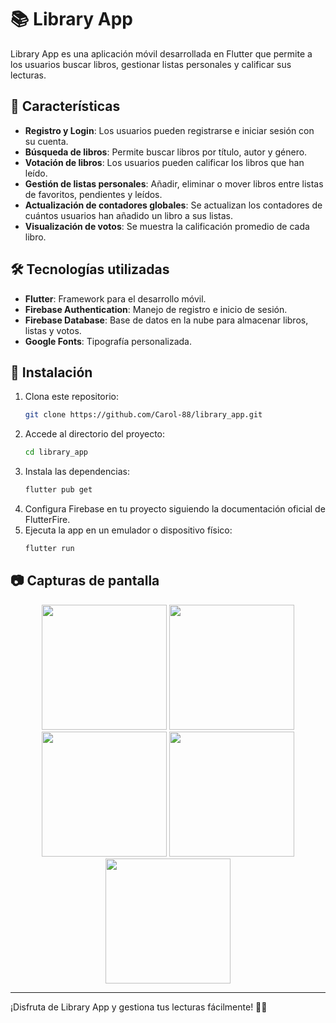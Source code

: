 # 📚 Library App

Library App es una aplicación móvil desarrollada en Flutter que permite a los usuarios buscar libros, gestionar listas personales y calificar sus lecturas.

## 🚀 Características

- **Registro y Login**: Los usuarios pueden registrarse e iniciar sesión con su cuenta.
- **Búsqueda de libros**: Permite buscar libros por título, autor y género.
- **Votación de libros**: Los usuarios pueden calificar los libros que han leído.
- **Gestión de listas personales**: Añadir, eliminar o mover libros entre listas de favoritos, pendientes y leídos.
- **Actualización de contadores globales**: Se actualizan los contadores de cuántos usuarios han añadido un libro a sus listas.
- **Visualización de votos**: Se muestra la calificación promedio de cada libro.

## 🛠️ Tecnologías utilizadas

- **Flutter**: Framework para el desarrollo móvil.
- **Firebase Authentication**: Manejo de registro e inicio de sesión.
- **Firebase Database**: Base de datos en la nube para almacenar libros, listas y votos.
- **Google Fonts**: Tipografía personalizada.

## 📌 Instalación

1. Clona este repositorio:
   ```sh
   git clone https://github.com/Carol-88/library_app.git
   ```
2. Accede al directorio del proyecto:
   ```sh
   cd library_app
   ```
3. Instala las dependencias:
   ```sh
   flutter pub get
   ```
4. Configura Firebase en tu proyecto siguiendo la documentación oficial de FlutterFire.
5. Ejecuta la app en un emulador o dispositivo físico:
   ```sh
   flutter run
   ```

## 📷 Capturas de pantalla

<p align="center">
  <img src="https://github.com/user-attachments/assets/df0be4ed-5b68-4d98-b167-3b56ecf02c40" width="200"/>
  <img src="https://github.com/user-attachments/assets/95fea0bc-5478-461c-b87e-a72e742de4e7" width="200"/>
  <img src="https://github.com/user-attachments/assets/8730ce4b-9b1b-403b-a89a-719e844f80ab" width="200"/>
  <img src="https://github.com/user-attachments/assets/9e578fab-fcca-4b92-9b50-690fe4229e7d" width="200"/>
  <img src="https://github.com/user-attachments/assets/2c2499a9-a888-47b9-9890-07c9c6d3220e" width="200"/>
  
  
  
</p>

---------------------------

¡Disfruta de Library App y gestiona tus lecturas fácilmente! 📖✨


